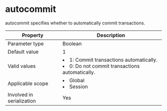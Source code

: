 autocommit
===============================
<!-- # docslug#/oceanbase-database/oceanbase-database/V4.0.0/autocommit-1-2-3 -->
autocommit specifies whether to automatically commit transactions.


| **Property** | **Description** |
|---------|------------------------------------------------------------------------------------------------------------|
| Parameter type | Boolean |
| Default value | 1 |
| Valid values | <li> 1: Commit transactions automatically.   <li> 0: Do not commit transactions automatically. |
| Applicable scope | <li> Global   <li> Session |
| Involved in serialization | Yes |



